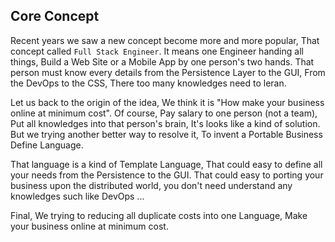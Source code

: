 ## Core Concept

Recent years we saw a new concept become more and more popular, That concept called `Full Stack Engineer`. It means one Engineer handing all things, Build a Web Site or a Mobile App by one person's two hands. That person must know every details from the Persistence Layer to the GUI, From the DevOps to the CSS, There too many knowledges need to leran. 

Let us back to the origin of the idea, We think it is "How make your business online at minimum cost". Of course, Pay salary to one person (not a team), Put all knowledges into that person's brain,  It's looks like a kind of solution. But we trying another better way to resolve it, To invent a Portable Business Define Language.

That language is a kind of Template Language, That could easy to define all your needs from the Persistence to the GUI. That could easy to porting your business upon the distributed world, you don't need understand any knowledges such like DevOps ...

Final, We trying to reducing all duplicate costs into one Language, Make your business online at minimum cost.

